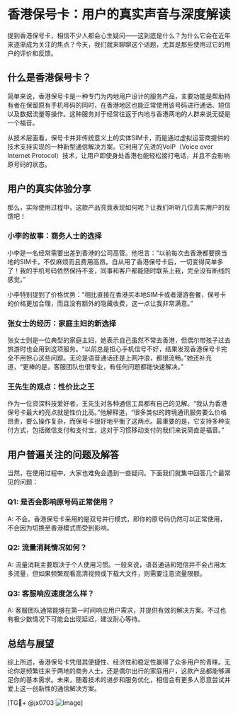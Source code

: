 # 香港保号卡：用户的真实声音与深度解读

提到香港保号卡，相信不少人都会心生疑问——这到底是什么？为什么它会在近年来逐渐成为关注的焦点？今天，我们就来聊聊这个话题，尤其是那些使用过它的用户的评价和反馈。

## 什么是香港保号卡？

简单来说，香港保号卡是一种专门为内地用户设计的服务产品，主要功能是帮助持有者在保留原有手机号码的同时，在香港地区也能正常使用该号码进行通话、短信以及数据流量等操作。这种服务对于经常往返于内地与香港两地的人群来说无疑是一个福音。

从技术层面看，保号卡并非传统意义上的实体SIM卡，而是通过虚拟运营商提供的技术支持实现的一种新型通信解决方案。它利用了先进的VoIP（Voice over Internet Protocol）技术，让用户即使身处香港也能轻松接打电话，并且不会影响原号码的状态。

## 用户的真实体验分享

那么，实际使用过程中，这款产品究竟表现如何呢？让我们听听几位真实用户的反馈吧！

### 小李的故事：商务人士的选择
小李是一名经常需要出差到香港的公司高管。他坦言：“以前每次去香港都要换当地的SIM卡，不仅麻烦而且费用高昂。自从用了香港保号卡后，一切变得简单多了！我的手机号码依然保持不变，同事和客户都能随时联系上我，完全没有断线的感觉。”

小李特别提到了价格优势：“相比直接在香港买本地SIM卡或者漫游套餐，保号卡的价格更加合理，而且没有额外的隐藏收费，这一点让我非常满意。”

### 张女士的经历：家庭主妇的新选择
张女士则是一位典型的家庭主妇，她表示自己虽然不常去香港，但偶尔带孩子过去旅游时也会用到这项服务。“以前总是担心手机信号不好，结果发现香港保号卡完全不用担心这些问题。无论是语音通话还是上网冲浪，都很流畅。”她还补充道，“更棒的是，客服团队也很专业，有任何问题都能快速解决。”

### 王先生的观点：性价比之王
作为一位资深科技爱好者，王先生对各种通信工具都有自己的见解。“我认为香港保号卡最大的亮点就是性价比高。”他解释道，“很多类似的跨境通讯服务要么价格昂贵，要么操作复杂，而保号卡很好地平衡了这两点。最重要的是，它支持多种支付方式，包括微信支付和支付宝，这对于习惯移动支付的我们来说简直是福音。”

## 用户普遍关注的问题及解答

当然，在使用过程中，大家也难免会遇到一些疑问。下面我们就集中回答几个最常见的问题：

### Q1: 是否会影响原号码正常使用？
A: 不会。香港保号卡采用的是双号并行模式，即你的原号码仍然可以正常使用，不会因为切换至香港模式而受到影响。

### Q2: 流量消耗情况如何？
A: 流量消耗主要取决于个人使用习惯。一般来说，语音通话和短信并不会占用太多流量，但如果频繁观看高清视频或下载大文件，则需要注意流量限额。

### Q3: 客服响应速度怎么样？
A: 客服团队通常能够在第一时间响应用户需求，并提供有效的解决方案。不过也有极少数情况下可能会出现延迟，建议耐心等待。

## 总结与展望

综上所述，香港保号卡凭借其便捷性、经济性和稳定性赢得了众多用户的青睐。无论你是频繁往来于两地的商务人士，还是偶尔出行的家庭用户，这款产品都能够满足你的基本需求。未来，随着技术的进步和服务优化，相信会有更多人愿意尝试并爱上这一创新性的通信解决方案。

[TG💪+ @jx0703 ![Image](https://github.com/user-attachments/assets/dbca1d08-cadb-493c-b0ec-ad6f7a83f270)]